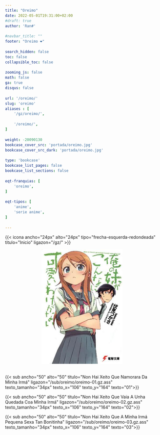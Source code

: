 ```yaml
---
title: "Oreimo"
date: 2022-05-01T19:31:00+02:00
#draft: true
author: 'Ran#'

#navbar_title: ""
footer: "Oreimo ❤️"

search_hidden: false
toc: false
collapsible_toc: false

zooming_js: false
math: false
ga: true
disqus: false

url: '/oreimo/'
slug: 'oreimo'
aliases : [
    '/gz/oreimo/',

    '/oreimo/',
]

weight: -20090130
bookcase_cover_src: 'portada/oreimo.jpg'
bookcase_cover_src_dark: 'portada/oreimo.jpg'

type: 'bookcase'
bookcase_list_pages: false
bookcase_list_sections: false

eqt-franquias: [
    'oreimo',
]

eqt-tipos: [
    'anime',
    'serie anime',
]

---
```


{{< icona ancho="24px" alto="24px" tipo="frecha-esquerda-redondeada" titulo="Inicio" ligazon="/gz/" >}}

<div style="text-align: center">
    <img title="oreimo" alt="oreimo" src="/portada/oreimo.jpg">
</div>

<br>

{{< sub ancho="50" alto="50" titulo="Non Hai Xeito Que Namorara Da Minha Irmá" ligazon="/sub/oreimo/oreimo-01.gz.ass" texto_tamanho="34px" texto_x="106" texto_y="164" texto="01">}}

{{< sub ancho="50" alto="50" titulo="Non Hai Xeito Que Vaia A Unha Quedada Coa Minha Irmá" ligazon="/sub/oreimo/oreimo-02.gz.ass" texto_tamanho="34px" texto_x="106" texto_y="164" texto="02">}}

{{< sub ancho="50" alto="50" titulo="Non Hai Xeito Que A Minha Irmá Pequena Sexa Tan Bonitinha" ligazon="/sub/oreimo/oreimo-03.gz.ass" texto_tamanho="34px" texto_x="106" texto_y="164" texto="03">}}
